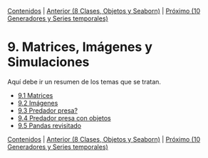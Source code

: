 [Contenidos](../Contenidos.md) \| [Anterior (8 Clases, Objetos y Seaborn)](../08_SNS_OOP/00_Resumen.md) \| [Próximo (10 Generadores y Series temporales)](../10_Generadores_y_Series/00_Resumen.md)

# 9. Matrices, Imágenes y Simulaciones
Aquí debe ir un resumen de los temas que se tratan.


* [9.1 Matrices](01_Matrices.md)
* [9.2 Imágenes](02_Imagenes.md)
* [9.3 Predador presa?](03_SimulaciónBidimensional.md)
* [9.4 Predador presa con objetos](04_Cierre_Objetos.md)
* [9.5 Pandas revisitado](05_Pandas2.md)


[Contenidos](../Contenidos.md) \| [Anterior (8 Clases, Objetos y Seaborn)](../08_SNS_OOP/00_Resumen.md) \| [Próximo (10 Generadores y Series temporales)](../10_Generadores_y_Series/00_Resumen.md)
